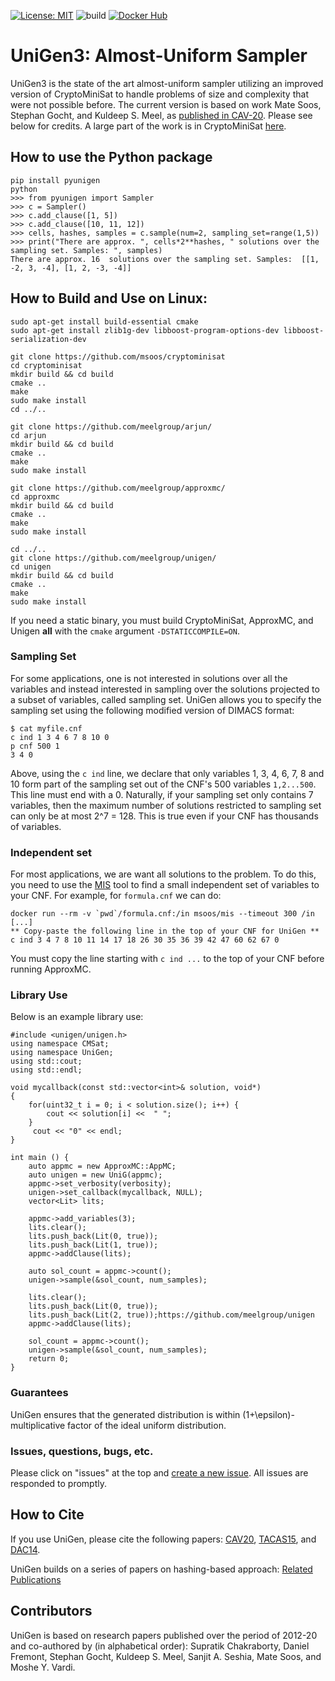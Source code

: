 [![License: MIT](https://img.shields.io/badge/License-MIT-yellow.svg)](https://opensource.org/licenses/MIT)
![build](https://github.com/meelgroup/unigen/workflows/build/badge.svg)
[![Docker Hub](https://img.shields.io/badge/docker-latest-blue.svg)](https://hub.docker.com/r/msoos/unigen/)

# UniGen3: Almost-Uniform Sampler
UniGen3 is the state of the art almost-uniform sampler  utilizing an improved version of CryptoMiniSat to handle problems of size and complexity that were not possible before. The current version is based on work Mate Soos, Stephan Gocht, and Kuldeep S. Meel, as [published in CAV-20](http://www.cs.toronto.edu/~meel/Papers/cav20-sgm.pdf). Please see below for credits.  A large part of the work is in CryptoMiniSat [here](https://github.com/msoos/cryptominisat).

## How to use the Python package

```
pip install pyunigen
python
>>> from pyunigen import Sampler
>>> c = Sampler()
>>> c.add_clause([1, 5])
>>> c.add_clause([10, 11, 12])
>>> cells, hashes, samples = c.sample(num=2, sampling_set=range(1,5))
>>> print("There are approx. ", cells*2**hashes, " solutions over the sampling set. Samples: ", samples)
There are approx. 16  solutions over the sampling set. Samples:  [[1, -2, 3, -4], [1, 2, -3, -4]]
```

## How to Build and Use on Linux:

```
sudo apt-get install build-essential cmake
sudo apt-get install zlib1g-dev libboost-program-options-dev libboost-serialization-dev

git clone https://github.com/msoos/cryptominisat
cd cryptominisat
mkdir build && cd build
cmake ..
make
sudo make install
cd ../..

git clone https://github.com/meelgroup/arjun/
cd arjun
mkdir build && cd build
cmake ..
make
sudo make install

git clone https://github.com/meelgroup/approxmc/
cd approxmc
mkdir build && cd build
cmake ..
make
sudo make install

cd ../..
git clone https://github.com/meelgroup/unigen/
cd unigen
mkdir build && cd build
cmake ..
make
sudo make install
```

If you need a static binary, you must build CryptoMiniSat, ApproxMC, and Unigen **all** with the `cmake` argument `-DSTATICCOMPILE=ON`.

### Sampling Set

For some applications, one is not interested in solutions over all the variables and instead interested in sampling over the solutions projected to a subset of variables, called sampling set. UniGen allows you to specify the sampling set using the following modified version of DIMACS format:

```
$ cat myfile.cnf
c ind 1 3 4 6 7 8 10 0
p cnf 500 1
3 4 0
```
Above, using the `c ind` line, we declare that only variables 1, 3, 4, 6, 7, 8 and 10 form part of the sampling set out of the CNF's 500 variables `1,2...500`. This line must end with a 0.  Naturally, if your sampling set only contains 7 variables, then the maximum number of solutions restricted to sampling set can only be at most 2^7 = 128. This is true even if your CNF has thousands of variables.

### Independent set
For most applications, we are want all solutions to the problem. To do this, you need to use the [MIS](https://github.com/meelgroup/mis) tool to find a small independent set of variables to your CNF. For example, for `formula.cnf` we can do:

```
docker run --rm -v `pwd`/formula.cnf:/in msoos/mis --timeout 300 /in
[...]
** Copy-paste the following line in the top of your CNF for UniGen **
c ind 3 4 7 8 10 11 14 17 18 26 30 35 36 39 42 47 60 62 67 0
```

You must copy the line starting with `c ind ...` to the top of your CNF before running ApproxMC.

### Library Use
Below is an example library use:

```
#include <unigen/unigen.h>
using namespace CMSat;
using namespace UniGen;
using std::cout;
using std::endl;

void mycallback(const std::vector<int>& solution, void*)
{
    for(uint32_t i = 0; i < solution.size(); i++) {
        cout << solution[i] <<  " ";
    }
     cout << "0" << endl;
}

int main () {
    auto appmc = new ApproxMC::AppMC;
    auto unigen = new UniG(appmc);
    appmc->set_verbosity(verbosity);
    unigen->set_callback(mycallback, NULL);
    vector<Lit> lits;

    appmc->add_variables(3);
    lits.clear();
    lits.push_back(Lit(0, true));
    lits.push_back(Lit(1, true));
    appmc->addClause(lits);

    auto sol_count = appmc->count();
    unigen->sample(&sol_count, num_samples);

    lits.clear();
    lits.push_back(Lit(0, true));
    lits.push_back(Lit(2, true));https://github.com/meelgroup/unigen
    appmc->addClause(lits);

    sol_count = appmc->count();
    unigen->sample(&sol_count, num_samples);
    return 0;
}
```


### Guarantees
UniGen ensures that the generated distribution is within (1+\epsilon)-multiplicative factor of the ideal uniform distribution. 


### Issues, questions, bugs, etc.
Please click on "issues" at the top and [create a new issue](https://github.com/meelgroup/unigen/issues/new). All issues are responded to promptly.

## How to Cite
If you use UniGen, please cite the following papers: [CAV20](https://www.cs.toronto.edu/~meel/bib/SGM20.bib), [TACAS15](https://www.cs.toronto.edu/~meel/bib/CFMSV15a.bib), and [DAC14](https://www.cs.toronto.edu/~meel/bib/CMV14.bib).

UniGen builds on a series of papers on hashing-based approach: [Related Publications](https://www.cs.toronto.edu/~meel/publications.html)

## Contributors
UniGen is based on research papers published over the period of 2012-20 and co-authored by (in alphabetical order): Supratik Chakraborty, Daniel Fremont, Stephan Gocht, Kuldeep S. Meel, Sanjit A. Seshia, Mate Soos, and Moshe Y. Vardi. 


